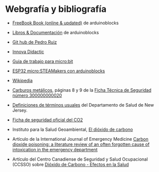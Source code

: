 # Webgrafía y bibliografía

* [FreeBook Book (online & updated)](https://docs.google.com/document/u/1/d/e/2PACX-1vQSrOKHpbLQHVbGFdAvp7DcndoftoHDI20nvwGMaxu_7bGc1bUCmi4U6DZrJWRSudc2iXBg43QMuzCT/pub) de arduinoblocks

* [Libros & Documentación](http://www.arduinoblocks.com/web/site/doc) de arduinoblocks

* [Git hub de Pedro Ruiz](https://github.com/pedroruizf)

* [Innova Didactic](https://shop.innovadidactic.com/es/standard-placas-shields-y-kits/1676-keyestudio-placa-esp32-micro-steamakers.html)

* [Guia de trabajo para micro:bit](https://fgcoca.github.io/Guia-de-trabajo-para-microbit/)  

* [ESP32 micro:STEAMakers con arduinoblocks](https://www.youtube.com/playlist?list=PL1pKD-Bz2QBApBvH9_3hjr5Q6sORXN11h)
  
* [Wikipedia](https://es.wikipedia.org/wiki/Wikipedia:Portada)

* [Carburos metálicos](http://www.carburos.com/), páginas 8 y 9 de la [Ficha Técnica de Seguridad número 300000000020](http://www.carburos.com/microsite/es/selector-gases-soldadura/pdf/SDS/CO2.pdf)

* [Definiciones de términos usuales](https://www.nj.gov/health/eoh/rtkweb/documents/fs/0343sp.pdf) del Departamento de Salud de New Jersey.

* [Ficha de seguridad oficial del CO2](http://www.ilo.org/dyn/icsc/showcard.display?p_card_id=21&p_edit=&p_version=2&p_lang=es)

* Instituto para la Salud Geoambiental, [El dióxido de carbono](https://www.saludgeoambiental.org/dioxido-carbono-co2#:~:text=El%20di%C3%B3xido%20de%20carbono%20CO2,a%20vida%20en%20la%20Tierra)

* Artículo de la International Journal of Emergency Medicine [Carbon dioxide poisoning: a literature review of an often forgotten cause of intoxication in the emergency department](https://intjem.biomedcentral.com/articles/10.1186/s12245-017-0142-y)

* Artículo del Centro Canadiense de Seguridad y Salud Ocupacional (CCSSO) sobre [Dióxido de Carbono - Efectos en la Salud](http://www.ccsso.ca/oshanswers/chemicals/chem_profiles/carbon_dioxide/health_cd.html)
